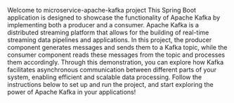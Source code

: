 Welcome to microservice-apache-kafka project This Spring Boot application is designed to showcase the functionality 
of Apache Kafka by implementing both a producer and a consumer. Apache Kafka is a distributed streaming 
platform that allows for the building of real-time streaming data pipelines and applications. In this project, 
the producer component generates messages and sends them to a Kafka topic, while the consumer component reads 
these messages from the topic and processes them accordingly. Through this demonstration, you can explore how Kafka facilitates asynchronous communication between different parts of your system, 
enabling efficient and scalable data processing. Follow the instructions below to set up and run the project, and start exploring the power of Apache Kafka in your applications!
